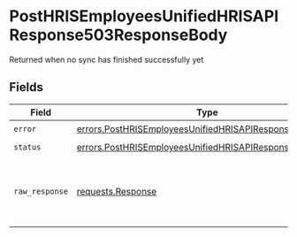 # PostHRISEmployeesUnifiedHRISAPIResponse503ResponseBody

Returned when no sync has finished successfully yet


## Fields

| Field                                                                                                                              | Type                                                                                                                               | Required                                                                                                                           | Description                                                                                                                        |
| ---------------------------------------------------------------------------------------------------------------------------------- | ---------------------------------------------------------------------------------------------------------------------------------- | ---------------------------------------------------------------------------------------------------------------------------------- | ---------------------------------------------------------------------------------------------------------------------------------- |
| `error`                                                                                                                            | [errors.PostHRISEmployeesUnifiedHRISAPIResponse503Error](../../models/errors/posthrisemployeesunifiedhrisapiresponse503error.md)   | :heavy_check_mark:                                                                                                                 | N/A                                                                                                                                |
| `status`                                                                                                                           | [errors.PostHRISEmployeesUnifiedHRISAPIResponse503Status](../../models/errors/posthrisemployeesunifiedhrisapiresponse503status.md) | :heavy_check_mark:                                                                                                                 | N/A                                                                                                                                |
| `raw_response`                                                                                                                     | [requests.Response](https://requests.readthedocs.io/en/latest/api/#requests.Response)                                              | :heavy_minus_sign:                                                                                                                 | Raw HTTP response; suitable for custom response parsing                                                                            |